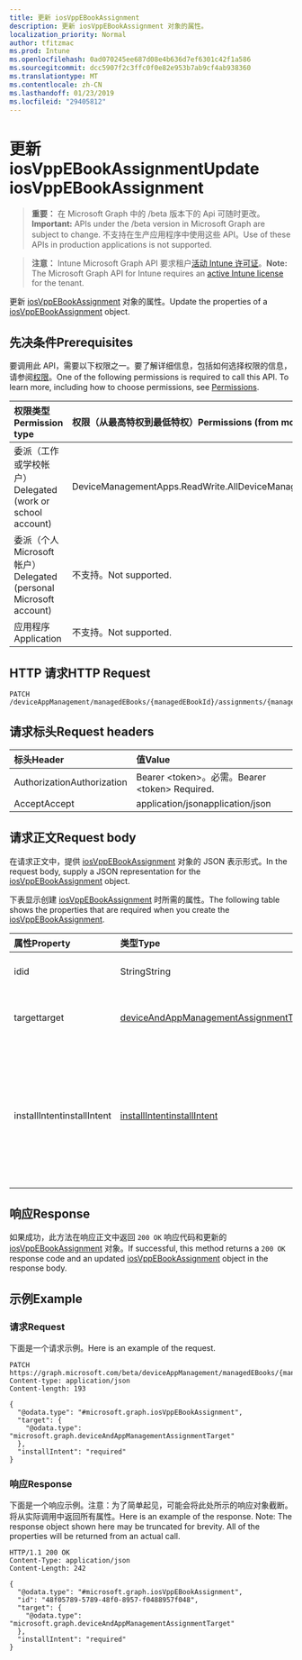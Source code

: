 ```yaml
---
title: 更新 iosVppEBookAssignment
description: 更新 iosVppEBookAssignment 对象的属性。
localization_priority: Normal
author: tfitzmac
ms.prod: Intune
ms.openlocfilehash: 0ad070245ee687d08e4b636d7ef6301c42f1a586
ms.sourcegitcommit: dcc5907f2c3ffc0f0e82e953b7ab9cf4ab938360
ms.translationtype: MT
ms.contentlocale: zh-CN
ms.lasthandoff: 01/23/2019
ms.locfileid: "29405812"
---
```

# <a name="update-iosvppebookassignment"></a><span data-ttu-id="7f72c-103">更新 iosVppEBookAssignment</span><span class="sxs-lookup"><span data-stu-id="7f72c-103">Update iosVppEBookAssignment</span></span>

> <span data-ttu-id="7f72c-104">**重要：** 在 Microsoft Graph 中的 /beta 版本下的 Api 可随时更改。</span><span class="sxs-lookup"><span data-stu-id="7f72c-104">**Important:** APIs under the /beta version in Microsoft Graph are subject to change.</span></span> <span data-ttu-id="7f72c-105">不支持在生产应用程序中使用这些 API。</span><span class="sxs-lookup"><span data-stu-id="7f72c-105">Use of these APIs in production applications is not supported.</span></span>

> <span data-ttu-id="7f72c-106">**注意：** Intune Microsoft Graph API 要求租户[活动 Intune 许可证](https://go.microsoft.com/fwlink/?linkid=839381)。</span><span class="sxs-lookup"><span data-stu-id="7f72c-106">**Note:** The Microsoft Graph API for Intune requires an [active Intune license](https://go.microsoft.com/fwlink/?linkid=839381) for the tenant.</span></span>

<span data-ttu-id="7f72c-107">更新 [iosVppEBookAssignment](../resources/intune-books-iosvppebookassignment.md) 对象的属性。</span><span class="sxs-lookup"><span data-stu-id="7f72c-107">Update the properties of a [iosVppEBookAssignment](../resources/intune-books-iosvppebookassignment.md) object.</span></span>

## <a name="prerequisites"></a><span data-ttu-id="7f72c-108">先决条件</span><span class="sxs-lookup"><span data-stu-id="7f72c-108">Prerequisites</span></span>
<span data-ttu-id="7f72c-p102">要调用此 API，需要以下权限之一。要了解详细信息，包括如何选择权限的信息，请参阅[权限](/concepts/permissions-reference.md)。</span><span class="sxs-lookup"><span data-stu-id="7f72c-p102">One of the following permissions is required to call this API. To learn more, including how to choose permissions, see [Permissions](/concepts/permissions-reference.md).</span></span>

|<span data-ttu-id="7f72c-111">权限类型</span><span class="sxs-lookup"><span data-stu-id="7f72c-111">Permission type</span></span>|<span data-ttu-id="7f72c-112">权限（从最高特权到最低特权）</span><span class="sxs-lookup"><span data-stu-id="7f72c-112">Permissions (from most to least privileged)</span></span>|
|:---|:---|
|<span data-ttu-id="7f72c-113">委派（工作或学校帐户）</span><span class="sxs-lookup"><span data-stu-id="7f72c-113">Delegated (work or school account)</span></span>|<span data-ttu-id="7f72c-114">DeviceManagementApps.ReadWrite.All</span><span class="sxs-lookup"><span data-stu-id="7f72c-114">DeviceManagementApps.ReadWrite.All</span></span>|
|<span data-ttu-id="7f72c-115">委派（个人 Microsoft 帐户）</span><span class="sxs-lookup"><span data-stu-id="7f72c-115">Delegated (personal Microsoft account)</span></span>|<span data-ttu-id="7f72c-116">不支持。</span><span class="sxs-lookup"><span data-stu-id="7f72c-116">Not supported.</span></span>|
|<span data-ttu-id="7f72c-117">应用程序</span><span class="sxs-lookup"><span data-stu-id="7f72c-117">Application</span></span>|<span data-ttu-id="7f72c-118">不支持。</span><span class="sxs-lookup"><span data-stu-id="7f72c-118">Not supported.</span></span>|

## <a name="http-request"></a><span data-ttu-id="7f72c-119">HTTP 请求</span><span class="sxs-lookup"><span data-stu-id="7f72c-119">HTTP Request</span></span>
<!-- {
  "blockType": "ignored"
}
-->
``` http
PATCH /deviceAppManagement/managedEBooks/{managedEBookId}/assignments/{managedEBookAssignmentId}
```

## <a name="request-headers"></a><span data-ttu-id="7f72c-120">请求标头</span><span class="sxs-lookup"><span data-stu-id="7f72c-120">Request headers</span></span>
|<span data-ttu-id="7f72c-121">标头</span><span class="sxs-lookup"><span data-stu-id="7f72c-121">Header</span></span>|<span data-ttu-id="7f72c-122">值</span><span class="sxs-lookup"><span data-stu-id="7f72c-122">Value</span></span>|
|:---|:---|
|<span data-ttu-id="7f72c-123">Authorization</span><span class="sxs-lookup"><span data-stu-id="7f72c-123">Authorization</span></span>|<span data-ttu-id="7f72c-124">Bearer &lt;token&gt;。必需。</span><span class="sxs-lookup"><span data-stu-id="7f72c-124">Bearer &lt;token&gt; Required.</span></span>|
|<span data-ttu-id="7f72c-125">Accept</span><span class="sxs-lookup"><span data-stu-id="7f72c-125">Accept</span></span>|<span data-ttu-id="7f72c-126">application/json</span><span class="sxs-lookup"><span data-stu-id="7f72c-126">application/json</span></span>|

## <a name="request-body"></a><span data-ttu-id="7f72c-127">请求正文</span><span class="sxs-lookup"><span data-stu-id="7f72c-127">Request body</span></span>
<span data-ttu-id="7f72c-128">在请求正文中，提供 [iosVppEBookAssignment](../resources/intune-books-iosvppebookassignment.md) 对象的 JSON 表示形式。</span><span class="sxs-lookup"><span data-stu-id="7f72c-128">In the request body, supply a JSON representation for the [iosVppEBookAssignment](../resources/intune-books-iosvppebookassignment.md) object.</span></span>

<span data-ttu-id="7f72c-129">下表显示创建 [iosVppEBookAssignment](../resources/intune-books-iosvppebookassignment.md) 时所需的属性。</span><span class="sxs-lookup"><span data-stu-id="7f72c-129">The following table shows the properties that are required when you create the [iosVppEBookAssignment](../resources/intune-books-iosvppebookassignment.md).</span></span>

|<span data-ttu-id="7f72c-130">属性</span><span class="sxs-lookup"><span data-stu-id="7f72c-130">Property</span></span>|<span data-ttu-id="7f72c-131">类型</span><span class="sxs-lookup"><span data-stu-id="7f72c-131">Type</span></span>|<span data-ttu-id="7f72c-132">说明</span><span class="sxs-lookup"><span data-stu-id="7f72c-132">Description</span></span>|
|:---|:---|:---|
|<span data-ttu-id="7f72c-133">id</span><span class="sxs-lookup"><span data-stu-id="7f72c-133">id</span></span>|<span data-ttu-id="7f72c-134">String</span><span class="sxs-lookup"><span data-stu-id="7f72c-134">String</span></span>|<span data-ttu-id="7f72c-135">实体的键。</span><span class="sxs-lookup"><span data-stu-id="7f72c-135">Key of the entity.</span></span> <span data-ttu-id="7f72c-136">继承自 [managedEBookAssignment](../resources/intune-books-managedebookassignment.md)</span><span class="sxs-lookup"><span data-stu-id="7f72c-136">Inherited from [managedEBookAssignment](../resources/intune-books-managedebookassignment.md)</span></span>|
|<span data-ttu-id="7f72c-137">target</span><span class="sxs-lookup"><span data-stu-id="7f72c-137">target</span></span>|[<span data-ttu-id="7f72c-138">deviceAndAppManagementAssignmentTarget</span><span class="sxs-lookup"><span data-stu-id="7f72c-138">deviceAndAppManagementAssignmentTarget</span></span>](../resources/intune-shared-deviceandappmanagementassignmenttarget.md)|<span data-ttu-id="7f72c-139">电子图书的分配目标。</span><span class="sxs-lookup"><span data-stu-id="7f72c-139">The assignment target for eBook.</span></span> <span data-ttu-id="7f72c-140">继承自 [managedEBookAssignment](../resources/intune-books-managedebookassignment.md)</span><span class="sxs-lookup"><span data-stu-id="7f72c-140">Inherited from [managedEBookAssignment](../resources/intune-books-managedebookassignment.md)</span></span>|
|<span data-ttu-id="7f72c-141">installIntent</span><span class="sxs-lookup"><span data-stu-id="7f72c-141">installIntent</span></span>|[<span data-ttu-id="7f72c-142">installIntent</span><span class="sxs-lookup"><span data-stu-id="7f72c-142">installIntent</span></span>](../resources/intune-shared-installintent.md)|<span data-ttu-id="7f72c-143">电子图书的安装意图。</span><span class="sxs-lookup"><span data-stu-id="7f72c-143">The install intent for eBook.</span></span> <span data-ttu-id="7f72c-144">继承自[managedEBookAssignment](../resources/intune-books-managedebookassignment.md)。</span><span class="sxs-lookup"><span data-stu-id="7f72c-144">Inherited from [managedEBookAssignment](../resources/intune-books-managedebookassignment.md).</span></span> <span data-ttu-id="7f72c-145">可取值为：`available`、`required`、`uninstall`、`availableWithoutEnrollment`。</span><span class="sxs-lookup"><span data-stu-id="7f72c-145">Possible values are: `available`, `required`, `uninstall`, `availableWithoutEnrollment`.</span></span>|



## <a name="response"></a><span data-ttu-id="7f72c-146">响应</span><span class="sxs-lookup"><span data-stu-id="7f72c-146">Response</span></span>
<span data-ttu-id="7f72c-147">如果成功，此方法在响应正文中返回 `200 OK` 响应代码和更新的 [iosVppEBookAssignment](../resources/intune-books-iosvppebookassignment.md) 对象。</span><span class="sxs-lookup"><span data-stu-id="7f72c-147">If successful, this method returns a `200 OK` response code and an updated [iosVppEBookAssignment](../resources/intune-books-iosvppebookassignment.md) object in the response body.</span></span>

## <a name="example"></a><span data-ttu-id="7f72c-148">示例</span><span class="sxs-lookup"><span data-stu-id="7f72c-148">Example</span></span>

### <a name="request"></a><span data-ttu-id="7f72c-149">请求</span><span class="sxs-lookup"><span data-stu-id="7f72c-149">Request</span></span>
<span data-ttu-id="7f72c-150">下面是一个请求示例。</span><span class="sxs-lookup"><span data-stu-id="7f72c-150">Here is an example of the request.</span></span>
``` http
PATCH https://graph.microsoft.com/beta/deviceAppManagement/managedEBooks/{managedEBookId}/assignments/{managedEBookAssignmentId}
Content-type: application/json
Content-length: 193

{
  "@odata.type": "#microsoft.graph.iosVppEBookAssignment",
  "target": {
    "@odata.type": "microsoft.graph.deviceAndAppManagementAssignmentTarget"
  },
  "installIntent": "required"
}
```

### <a name="response"></a><span data-ttu-id="7f72c-151">响应</span><span class="sxs-lookup"><span data-stu-id="7f72c-151">Response</span></span>
<span data-ttu-id="7f72c-p106">下面是一个响应示例。注意：为了简单起见，可能会将此处所示的响应对象截断。将从实际调用中返回所有属性。</span><span class="sxs-lookup"><span data-stu-id="7f72c-p106">Here is an example of the response. Note: The response object shown here may be truncated for brevity. All of the properties will be returned from an actual call.</span></span>
``` http
HTTP/1.1 200 OK
Content-Type: application/json
Content-Length: 242

{
  "@odata.type": "#microsoft.graph.iosVppEBookAssignment",
  "id": "48f05789-5789-48f0-8957-f0488957f048",
  "target": {
    "@odata.type": "microsoft.graph.deviceAndAppManagementAssignmentTarget"
  },
  "installIntent": "required"
}
```




